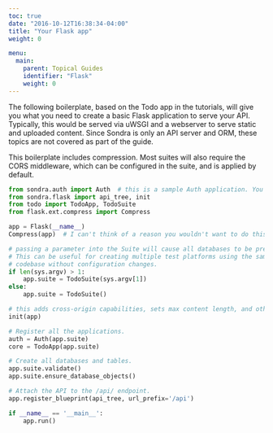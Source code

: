 ```yaml
---
toc: true
date: "2016-10-12T16:38:34-04:00"
title: "Your Flask app"
weight: 0

menu:
  main:
    parent: Topical Guides
    identifier: "Flask"
    weight: 0
---
```


The following boilerplate, based on the Todo app in the tutorials, will give you what you need to
create a basic Flask application to serve your API. Typically, this would be served via uWSGI and a
webserver to serve static and uploaded content. Since Sondra is only an API server and ORM, these
topics are not covered as part of the guide.

This boilerplate includes compression. Most suites will also require the CORS middleware, which
can be configured in the suite, and is applied by default.

~~~python
from sondra.auth import Auth  # this is a sample Auth application. You may want to use another service for auth.
from sondra.flask import api_tree, init  
from todo import TodoApp, TodoSuite
from flask.ext.compress import Compress

app = Flask(__name__)
Compress(app)  # I can't think of a reason you wouldn't want to do this, especially for large payloads.

# passing a parameter into the Suite will cause all databases to be prefixed with that string.
# This can be useful for creating multiple test platforms using the same database server and
# codebase without configuration changes.
if len(sys.argv) > 1:
    app.suite = TodoSuite(sys.argv[1])
else:
    app.suite = TodoSuite()

# this adds cross-origin capabilities, sets max content length, and others.
init(app)

# Register all the applications.
auth = Auth(app.suite)
core = TodoApp(app.suite)

# Create all databases and tables.
app.suite.validate()
app.suite.ensure_database_objects()

# Attach the API to the /api/ endpoint.
app.register_blueprint(api_tree, url_prefix='/api')

if __name__ == '__main__':
    app.run()
~~~

